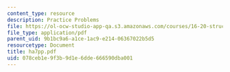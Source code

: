 ```yaml
---
content_type: resource
description: Practice Problems
file: https://ol-ocw-studio-app-qa.s3.amazonaws.com/courses/16-20-structural-mechanics-fall-2002/078ceb1e9f3b9d1e6dde666590dba001_ha7pp.pdf
file_type: application/pdf
parent_uid: 9b1bc9a6-a1ce-1ac9-e214-06367022b5d5
resourcetype: Document
title: ha7pp.pdf
uid: 078ceb1e-9f3b-9d1e-6dde-666590dba001
---
```

